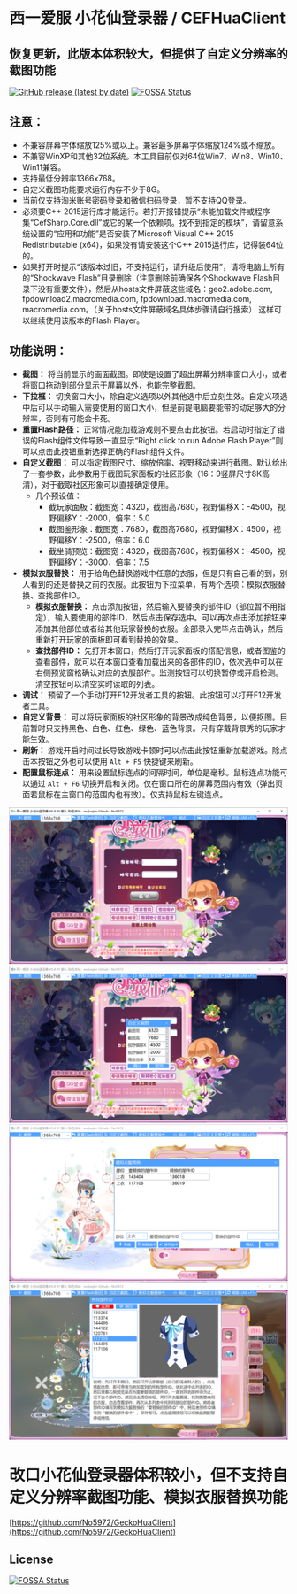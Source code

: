 # 西一爱服 小花仙登录器 / CEFHuaClient
## 恢复更新，此版本体积较大，但提供了自定义分辨率的截图功能
[![GitHub release (latest by date)](https://img.shields.io/github/v/release/No5972/CEFHuaClient?label=%E7%82%B9%E6%AD%A4%E4%B8%8B%E8%BD%BD%E6%9C%80%E6%96%B0%E7%89%88%E6%9C%AC%EF%BC%88%E9%87%8C%E9%9D%A2%E7%9A%84%E8%93%9D%E5%A5%8F%E4%BA%91%E9%93%BE%E6%8E%A5%EF%BC%89)](https://github.com/No5972/CEFHuaClient/releases/latest)
[![FOSSA Status](https://app.fossa.com/api/projects/git%2Bgithub.com%2FNo5972%2FCEFHuaClient.svg?type=shield)](https://app.fossa.com/projects/git%2Bgithub.com%2FNo5972%2FCEFHuaClient?ref=badge_shield)

## 注意：
* 不兼容屏幕字体缩放125%或以上。兼容最多屏幕字体缩放124%或不缩放。
* 不兼容WinXP和其他32位系统。本工具目前仅对64位Win7、Win8、Win10、Win11兼容。
* 支持最低分辨率1366x768。
* 自定义截图功能要求运行内存不少于8G。
* 当前仅支持淘米账号密码登录和微信扫码登录，暂不支持QQ登录。
* 必须要C++ 2015运行库才能运行。若打开报错提示“未能加载文件或程序集“CefSharp.Core.dll”或它的某一个依赖项。找不到指定的模块”，请留意系统设置的“应用和功能”是否安装了Microsoft Visual C++ 2015 Redistributable (x64)，如果没有请安装这个C++ 2015运行库，记得装64位的。
* 如果打开时提示“该版本过旧，不支持运行，请升级后使用”，请将电脑上所有的“Shockwave Flash”目录删除（注意删除前确保各个Shockwave Flash目录下没有重要文件），然后从hosts文件屏蔽这些域名：geo2.adobe.com, fpdownload2.macromedia.com, fpdownload.macromedia.com, macromedia.com。（关于hosts文件屏蔽域名具体步骤请自行搜索） 这样可以继续使用该版本的Flash Player。

## 功能说明：
* **截图：** 将当前显示的画面截图。即使是设置了超出屏幕分辨率窗口大小，或者将窗口拖动到部分显示于屏幕以外，也能完整截图。
* **下拉框：** 切换窗口大小，除自定义选项以外其他选中后立刻生效。自定义项选中后可以手动输入需要使用的窗口大小，但是前提电脑要能带的动足够大的分辨率，否则有可能会卡死。
* **重置Flash路径：** 正常情况能加载游戏则不要点击此按钮。若启动时指定了错误的Flash组件文件导致一直显示“Right click to run Adobe Flash Player”则可以点击此按钮重新选择正确的Flash组件文件。
* **自定义截图：** 可以指定截图尺寸、缩放倍率、视野移动来进行截图。默认给出了一套参数，此参数用于截图玩家面板的社区形象（16：9竖屏尺寸8K高清），对于截取社区形象可以直接确定使用。
  - 几个预设值：
    - 截玩家面板：截图宽：4320，截图高7680，视野偏移X：-4500，视野偏移Y：-2000，倍率：5.0
    - 截图鉴形象：截图宽：7680，截图高7680，视野偏移X：4500，视野偏移Y：-2500，倍率：6.0
    - 截坐骑预览：截图宽：4320，截图高7680，视野偏移X：-4500，视野偏移Y：-3000，倍率：7.5
* **模拟衣服替换：** 用于给角色替换游戏中任意的衣服，但是只有自己看的到，别人看到的还是替换之前的衣服。此按钮为下拉菜单，有两个选项：模拟衣服替换、查找部件ID。
  - **模拟衣服替换：** 点击添加按钮，然后输入要替换的部件ID（部位暂不用指定），输入要使用的部件ID，然后点击保存选中。可以再次点击添加按钮来添加其他部位或者给其他玩家替换的衣服。全部录入完毕点击确认，然后重新打开玩家的面板即可看到替换的效果。
  - **查找部件ID：** 先打开本窗口，然后打开玩家面板的搭配信息，或者图鉴的查看部件，就可以在本窗口查看加载出来的各部件的ID，依次选中可以在右侧预览窗格确认对应的衣服部件。监测按钮可以切换暂停或开启检测。清空按钮可以清空实时读取的列表。
* **调试：** 预留了一个手动打开F12开发者工具的按钮。此按钮可以打开F12开发者工具。
* **自定义背景：** 可以将玩家面板的社区形象的背景改成纯色背景，以便抠图。目前暂时只支持黑色、白色、红色、绿色、蓝色背景。只有穿戴背景秀的玩家才能生效。
* **刷新：** 游戏开启时间过长导致游戏卡顿时可以点击此按钮重新加载游戏。除点击本按钮之外也可以使用 ```Alt + F5``` 快捷键来刷新。
* **配置鼠标连点：** 用来设置鼠标连点的间隔时间，单位是毫秒。鼠标连点功能可以通过 ```Alt + F6``` 切换开启和关闭。仅在窗口所在的屏幕范围内有效（弹出页面若鼠标在主窗口的范围内也有效）。仅支持鼠标左键连点。

![image](https://github.com/No5972/CEFHuaClient/blob/main/screenshots/mainwindow.png)
![image](https://github.com/No5972/CEFHuaClient/blob/main/screenshots/customizecapture1.png)
![image](https://github.com/No5972/CEFHuaClient/blob/main/screenshots/simulatereplace.png)
![image](https://github.com/No5972/CEFHuaClient/blob/main/screenshots/monitor.png)

# 改口小花仙登录器体积较小，但不支持自定义分辨率截图功能、模拟衣服替换功能
[https://github.com/No5972/GeckoHuaClient](https://github.com/No5972/GeckoHuaClient)


## License
[![FOSSA Status](https://app.fossa.com/api/projects/git%2Bgithub.com%2FNo5972%2FCEFHuaClient.svg?type=large)](https://app.fossa.com/projects/git%2Bgithub.com%2FNo5972%2FCEFHuaClient?ref=badge_large)
